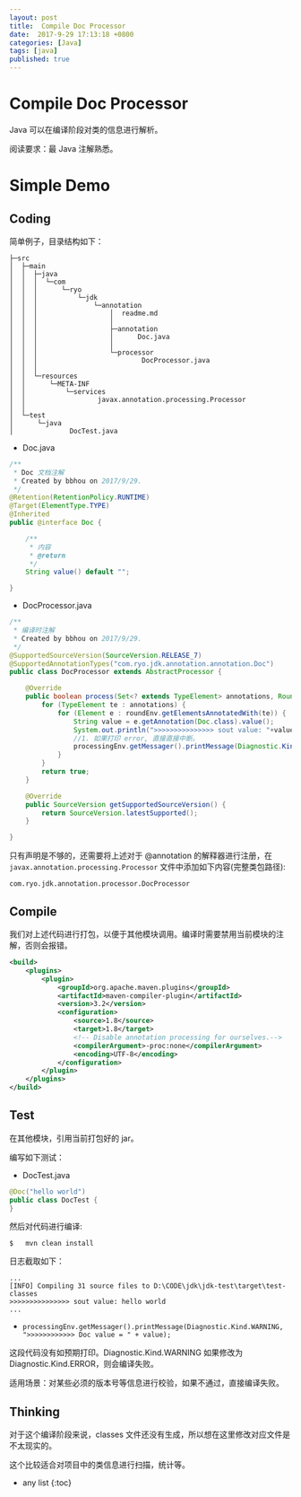 ```yaml
---
layout: post
title:  Compile Doc Processor
date:  2017-9-29 17:13:18 +0800
categories: [Java]
tags: [java]
published: true
---
```



# Compile Doc Processor

Java 可以在编译阶段对类的信息进行解析。

阅读要求：最 Java 注解熟悉。

# Simple Demo

## Coding

简单例子，目录结构如下：

```
├─src
│  ├─main
│  │  ├─java
│  │  │  └─com
│  │  │      └─ryo
│  │  │          └─jdk
│  │  │              └─annotation
│  │  │                  │  readme.md
│  │  │                  │
│  │  │                  ├─annotation
│  │  │                  │      Doc.java
│  │  │                  │
│  │  │                  └─processor
│  │  │                          DocProcessor.java
│  │  │
│  │  └─resources
│  │      └─META-INF
│  │          └─services
│  │                  javax.annotation.processing.Processor
│  │
│  └─test
│      └─java
│              DocTest.java
```

- Doc.java

```java
/**
 * Doc 文档注解
 * Created by bbhou on 2017/9/29.
 */
@Retention(RetentionPolicy.RUNTIME)
@Target(ElementType.TYPE)
@Inherited
public @interface Doc {

    /**
     * 内容
     * @return
     */
    String value() default "";

}
```

- DocProcessor.java

```java
/**
 * 编译时注解
 * Created by bbhou on 2017/9/29.
 */
@SupportedSourceVersion(SourceVersion.RELEASE_7)
@SupportedAnnotationTypes("com.ryo.jdk.annotation.annotation.Doc")
public class DocProcessor extends AbstractProcessor {

    @Override
    public boolean process(Set<? extends TypeElement> annotations, RoundEnvironment roundEnv) {
        for (TypeElement te : annotations) {
            for (Element e : roundEnv.getElementsAnnotatedWith(te)) {
                String value = e.getAnnotation(Doc.class).value();
                System.out.println(">>>>>>>>>>>>>>> sout value: "+value); 
                //1. 如果打印 error, 直接直接中断。
                processingEnv.getMessager().printMessage(Diagnostic.Kind.WARNING, ">>>>>>>>>>>> Doc value = " + value);
            }
        }
        return true;
    }

    @Override
    public SourceVersion getSupportedSourceVersion() {
        return SourceVersion.latestSupported();
    }

}
```

只有声明是不够的，还需要将上述对于 @annotation 的解释器进行注册，在 `javax.annotation.processing.Processor` 文件中添加如下内容(完整类包路径):

```
com.ryo.jdk.annotation.processor.DocProcessor
```

## Compile

我们对上述代码进行打包，以便于其他模块调用。编译时需要禁用当前模块的注解，否则会报错。

```xml
<build>
    <plugins>
        <plugin>
            <groupId>org.apache.maven.plugins</groupId>
            <artifactId>maven-compiler-plugin</artifactId>
            <version>3.2</version>
            <configuration>
                <source>1.8</source>
                <target>1.8</target>
                <!-- Disable annotation processing for ourselves.-->
                <compilerArgument>-proc:none</compilerArgument>
                <encoding>UTF-8</encoding>
            </configuration>
        </plugin>
    </plugins>
</build>
```

## Test

在其他模块，引用当前打包好的 jar。

编写如下测试：


- DocTest.java

```java
@Doc("hello world")
public class DocTest {
}
```

然后对代码进行编译:

```
$   mvn clean install
```

日志截取如下：

```
...
[INFO] Compiling 31 source files to D:\CODE\jdk\jdk-test\target\test-classes
>>>>>>>>>>>>>>> sout value: hello world
...
```

- `processingEnv.getMessager().printMessage(Diagnostic.Kind.WARNING, ">>>>>>>>>>>> Doc value = " + value);` 

这段代码没有如预期打印。Diagnostic.Kind.WARNING 如果修改为 Diagnostic.Kind.ERROR，则会编译失败。

适用场景：对某些必须的版本号等信息进行校验，如果不通过，直接编译失败。

## Thinking

对于这个编译阶段来说，classes 文件还没有生成，所以想在这里修改对应文件是不太现实的。

这个比较适合对项目中的类信息进行扫描，统计等。




* any list
{:toc}












 

